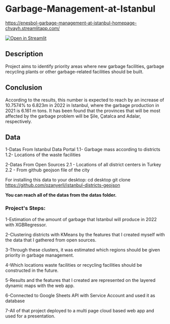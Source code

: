 ﻿# Garbage-Management-at-Istanbul
 
 https://enesbol-garbage-management-at-istanbul-homepage-chvayh.streamlitapp.com/

[![Open in Streamlit](https://static.streamlit.io/badges/streamlit_badge_black_white.svg)](https://enesbol-garbage-management-at-istanbul-homepage-chvayh.streamlitapp.com/)

## Description

Project aims to identify priority areas where new garbage facilities, garbage recycling plants or other garbage-related facilities should be built.

## Conclusion
According to the results, this number is expected to reach by an increase of 10.7574% to 6.823m in 2022 in Istanbul, where the garbage production in 2021 is 6.161 m tons.
It has been found that the provinces that will be most affected by the garbage problem will be Şile, Çatalca and Adalar, respectively.


## Data
1-Datas From Istanbul Data Portal
1.1- Garbage mass according to districts
1.2- Locations of the waste facilities

2-Datas From Open Sources
2.1 - Locations of all district centers in Turkey
2.2 - From github geojson file of the city

For installing this data to your desktop:
cd desktop
git clone https://github.com/ozanyerli/istanbul-districts-geojson

**You can reach all of the datas from the datas folder.**


<h3 align="left">Project's Steps:</h3>

1-Estimation of the amount of garbage that Istanbul will produce in 2022 with XGBRegressor.

2-Clustering districts with KMeans by the features that I created myself with the data that I gathered
from open sources.

3-Through these clusters, it was estimated which regions should be given priority in garbage
management.

4-Which locations waste facilities or recycling facilities should be constructed in the future.

5-Results and the features that I created are represented on the layered dynamic maps with the web app.

6-Connected to Google Sheets API with Service Account and used it as database 

7-All of that project deployed to a multi page cloud based web app and used for a presentation.


